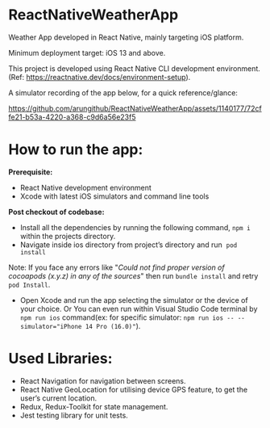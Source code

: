 # ReactNativeWeatherApp
Weather App developed in React Native, mainly targeting iOS platform. 

Minimum deployment target: iOS 13 and above.

This project is developed using React Native CLI development environment.(Ref: https://reactnative.dev/docs/environment-setup).

A simulator recording of the app below, for a quick reference/glance:

https://github.com/arungithub/ReactNativeWeatherApp/assets/1140177/72cffe21-b53a-4220-a368-c9d6a56e23f5

# How to run the app:

**Prerequisite:**
- React Native development environment 
- Xcode with latest iOS simulators and command line tools

**Post checkout of codebase:**
- Install all the dependencies by running the following command, `npm i` within the projects directory.
- Navigate inside ios directory from project’s directory and run  `pod install`

Note: If you face any errors like "_Could not find proper version of cocoapods (x.y.z) in any of the sources_" then run `bundle install` and retry `pod Install`.
- Open Xcode and run the app selecting the simulator or the device of your choice. Or
You can even run within Visual Studio Code terminal by `npm run ios` command(ex: for specific simulator: `npm run ios -- --simulator="iPhone 14 Pro (16.0)"`).
 
# Used Libraries:
- React Navigation for navigation between screens. 
- React Native GeoLocation for utilising device GPS feature, to get the user’s current location. 
- Redux, Redux-Toolkit for state management. 
- Jest testing library for unit tests. 
